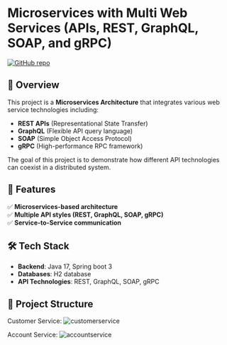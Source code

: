 # Microservices with Multi Web Services (APIs, REST, GraphQL, SOAP, and gRPC)

[![GitHub repo](https://img.shields.io/badge/GitHub-Repository-blue?logo=github)](https://github.com/AnouarSalhi/Microservices-with-Multi-Web-Services-APIs-REST-GraphQL-SOAP-and-gRPC)

## 📌 Overview

This project is a **Microservices Architecture** that integrates various web service technologies including:

- **REST APIs** (Representational State Transfer)
- **GraphQL** (Flexible API query language)
- **SOAP** (Simple Object Access Protocol)
- **gRPC** (High-performance RPC framework)

The goal of this project is to demonstrate how different API technologies can coexist in a distributed system.

## 🚀 Features

✅ **Microservices-based architecture**  
✅ **Multiple API styles (REST, GraphQL, SOAP, gRPC)**  
✅ **Service-to-Service communication**  
 

## 🛠️ Tech Stack

- **Backend**: Java 17, Spring boot 3
- **Databases**: H2 database
- **API Technologies**: REST, GraphQL, SOAP, gRPC

## 📂 Project Structure
Customer Service:
![customerservice](https://github.com/user-attachments/assets/40af28e8-40e5-44cf-be96-71aecf67f6ca)

Account Service:
![accountservice](https://github.com/user-attachments/assets/4adc4578-f436-4650-958a-68b31f62473a)

